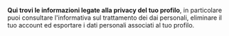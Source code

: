 **Qui trovi le informazioni legate alla privacy del tuo profilo**, in particolare puoi consultare l'informativa sul trattamento dei dai personali, eliminare il tuo account ed esportare i dati personali associati al tuo profilo. 
